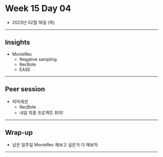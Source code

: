 # Week 15 Day 04

- 2023년 02월 16일 (목)

---

## Insights

- MovieRec
    - Negative sampling
    - RecBole
    - EASE

---

## Peer session

- 피어세션
    - RecBole
    - 내일 최종 프로젝트 회의!

---

## Wrap-up

- 남은 일주일 MovieRec 해보고 싶은거 다 해보자

---
